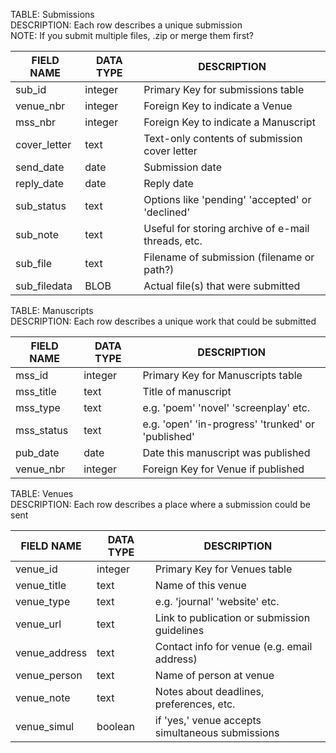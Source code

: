 


TABLE: Submissions  
DESCRIPTION: Each row describes a unique submission  
NOTE: If you submit multiple files, .zip or merge them first?  

| FIELD NAME      | DATA TYPE  | DESCRIPTION                                        |
|-----------------|------------|----------------------------------------------------|
| sub_id          | integer    | Primary Key for submissions table                  |
| venue_nbr       | integer    | Foreign Key to indicate a Venue                    |
| mss_nbr         | integer    | Foreign Key to indicate a Manuscript               |
| cover_letter    | text       | Text-only contents of submission cover letter      |
| send_date       | date       | Submission date                                    |
| reply_date      | date       | Reply date                                         |
| sub_status      | text       | Options like 'pending' 'accepted' or 'declined'    |
| sub_note        | text       | Useful for storing archive of e-mail threads, etc. |
| sub_file        | text       | Filename of submission (filename or path?)         |
| sub_filedata    | BLOB       | Actual file(s) that were submitted                 |



TABLE: Manuscripts  
DESCRIPTION: Each row describes a unique work that could be submitted  

| FIELD NAME  | DATA TYPE  | DESCRIPTION                                         |
|-------------|------------|-----------------------------------------------------|
| mss_id      | integer    | Primary Key for Manuscripts table                   |
| mss_title   | text       | Title of manuscript                                 |
| mss_type    | text       | e.g. 'poem' 'novel' 'screenplay' etc.               |
| mss_status  | text       | e.g. 'open' 'in-progress' 'trunked' or 'published'  |
| pub_date    | date       | Date this manuscript was published                  |
| venue_nbr   | integer    | Foreign Key for Venue if published                  |



TABLE: Venues  
DESCRIPTION: Each row describes a place where a submission could be sent  

| FIELD NAME    | DATA TYPE | DESCRIPTION                                         |
|---------------|-----------|-----------------------------------------------------|
| venue_id      | integer   | Primary Key for Venues table                        |
| venue_title   | text      | Name of this venue                                  |
| venue_type    | text      | e.g. 'journal' 'website' etc.                       |
| venue_url     | text      | Link to publication or submission guidelines        |
| venue_address | text      | Contact info for venue (e.g. email address)         |
| venue_person  | text      | Name of person at venue                             |
| venue_note    | text      | Notes about deadlines, preferences, etc.            |
| venue_simul   | boolean   | if 'yes,' venue accepts simultaneous submissions    |